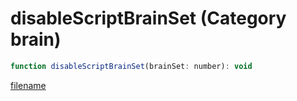# disableScriptBrainSet (Category brain)

```js
function disableScriptBrainSet(brainSet: number): void
```

[filename](disableScriptBrainSet_m.md ':include')